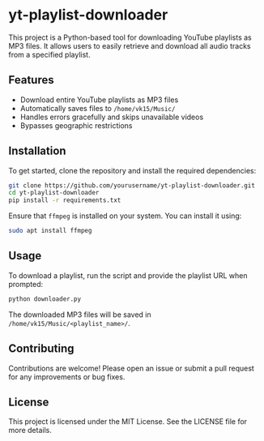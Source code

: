 # yt-playlist-downloader

This project is a Python-based tool for downloading YouTube playlists as MP3 files. It allows users to easily retrieve and download all audio tracks from a specified playlist.

## Features

- Download entire YouTube playlists as MP3 files
- Automatically saves files to `/home/vk15/Music/`
- Handles errors gracefully and skips unavailable videos
- Bypasses geographic restrictions

## Installation

To get started, clone the repository and install the required dependencies:

```bash
git clone https://github.com/yourusername/yt-playlist-downloader.git
cd yt-playlist-downloader
pip install -r requirements.txt
```

Ensure that `ffmpeg` is installed on your system. You can install it using:

```bash
sudo apt install ffmpeg
```

## Usage

To download a playlist, run the script and provide the playlist URL when prompted:

```bash
python downloader.py
```

The downloaded MP3 files will be saved in `/home/vk15/Music/<playlist_name>/`.

## Contributing

Contributions are welcome! Please open an issue or submit a pull request for any improvements or bug fixes.

## License

This project is licensed under the MIT License. See the LICENSE file for more details.